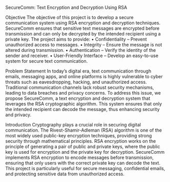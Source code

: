 SecureComm: Text Encryption and Decryption Using RSA

Objective 
The objective of this project is to develop a secure communication system using RSA encryption and decryption techniques. SecureComm ensures that sensitive text messages are encrypted before transmission and can only be decrypted by the intended recipient using a private key. The project aims to provide:
•	Confidentiality – Prevent unauthorized access to messages.
•	Integrity – Ensure the message is not altered during transmission.
•	Authentication – Verify the identity of the sender and receiver.
•	User-Friendly Interface – Develop an easy-to-use system for secure text communication.

Problem Statement
In today’s digital era, text communication through emails, messaging apps, and online platforms is highly vulnerable to cyber threats such as eavesdropping, hacking, and unauthorized access. Traditional communication channels lack robust security mechanisms, leading to data breaches and privacy concerns. To address this issue, we propose SecureComm, a text encryption and decryption system that leverages the RSA cryptographic algorithm. This system ensures that only the intended recipient can decode the message, thus enhancing security and privacy.

Introduction
Cryptography plays a crucial role in securing digital communication. The Rivest-Shamir-Adleman (RSA) algorithm is one of the most widely used public-key encryption techniques, providing strong security through mathematical principles. RSA encryption works on the principle of generating a pair of public and private keys, where the public key is used for encryption and the private key for decryption.
SecureComm implements RSA encryption to encode messages before transmission, ensuring that only users with the correct private key can decode the text. This project is particularly useful for secure messaging, confidential emails, and protecting sensitive data from unauthorized access.
